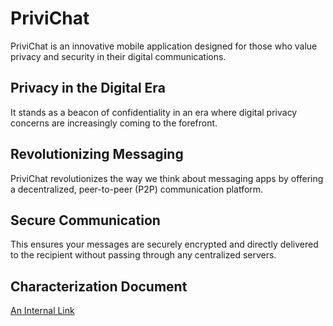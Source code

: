 # PriviChat

PriviChat is an innovative mobile application designed for those who value privacy and security in their digital communications. 

## Privacy in the Digital Era

It stands as a beacon of confidentiality in an era where digital privacy concerns are increasingly coming to the forefront. 

## Revolutionizing Messaging

PriviChat revolutionizes the way we think about messaging apps by offering a decentralized, peer-to-peer (P2P) communication platform. 

## Secure Communication

This ensures your messages are securely encrypted and directly delivered to the recipient without passing through any centralized servers.

## Characterization Document 
[An Internal Link](./Characterization%20Document%20-%20by%20Shai%20Michaeli.pdf)